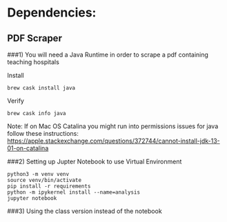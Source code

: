 # Dependencies:

## PDF Scraper
###1) You will need a Java Runtime in order to scrape a pdf containing teaching hospitals

Install
```
brew cask install java
```

Verify
```
brew cask info java
```

Note:
If on Mac OS Catalina you might run into permissions issues for java
follow these instructions: https://apple.stackexchange.com/questions/372744/cannot-install-jdk-13-01-on-catalina

###2) Setting up Jupter Notebook to use Virtual Environment

```
python3 -m venv venv
source venv/bin/activate
pip install -r requirements
python -m ipykernel install --name=analysis
jupyter notebook
```


###3) Using the class version instead of the notebook
